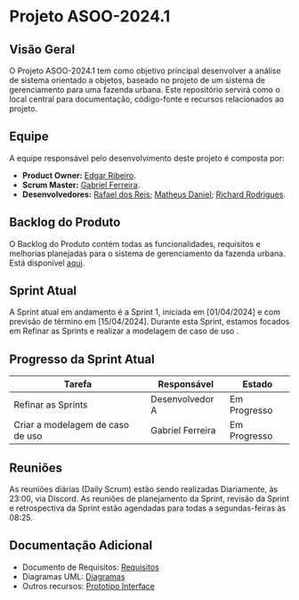 # Projeto ASOO-2024.1

## Visão Geral
O Projeto ASOO-2024.1 tem como objetivo principal desenvolver a análise de sistema orientado a objetos, baseado no projeto de um sistema de gerenciamento para uma fazenda urbana. Este repositório servirá como o local central para documentação, código-fonte e recursos relacionados ao projeto.

## Equipe
A equipe responsável pelo desenvolvimento deste projeto é composta por:

- **Product Owner:** [Edgar Ribeiro](https://github.com/edgar-rib).
- **Scrum Master:** [Gabriel Ferreira](https://github.com/GabrielFerreira9961).
- **Desenvolvedores:** [Rafael dos Reis](https://github.com/rafaelreis8000); [Matheus Daniel](https://github.com/Matheusdsants); [Richard Rodrigues](https://github.com/Richardrr7).
  

## Backlog do Produto
O Backlog do Produto contém todas as funcionalidades, requisitos e melhorias planejadas para o sistema de gerenciamento da fazenda urbana. Está disponível [aqui](BackLog).

## Sprint Atual
A Sprint atual em andamento é a Sprint 1, iniciada em [01/04/2024] e com previsão de término em [15/04/2024]. Durante esta Sprint, estamos focados em Refinar as Sprints e realizar a modelagem de caso de uso .

## Progresso da Sprint Atual
| Tarefa                          | Responsável      | Estado          |
|---------------------------------|------------------|-----------------|
| Refinar as Sprints              | Desenvolvedor A  | Em Progresso    |
| Criar a modelagem de caso de uso| Gabriel Ferreira | Em Progresso    |

## Reuniões
As reuniões diárias (Daily Scrum) estão sendo realizadas Diariamente, às 23:00, via Discord. As reuniões de planejamento da Sprint, revisão da Sprint e retrospectiva da Sprint estão agendadas para todas a segundas-feiras às 08:25.

## Documentação Adicional
- Documento de Requisitos: [Requisitos](https://github.com/edgar-rib/Project-ASOO-2024.1/blob/main/Requisitos%20do%20Sistema)
- Diagramas UML: [Diagramas](https://github.com/edgar-rib/Project-ASOO-2024.1/tree/main/Diagrama%20UML)
- Outros recursos: [Prototipo Interface](https://github.com/edgar-rib/Project-ASOO-2024.1/tree/main/Prototipagem%20Interface%20%20UI)


